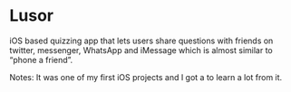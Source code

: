 # Lusor
iOS based quizzing app that lets users share questions with friends on twitter, messenger, WhatsApp and iMessage which is almost similar to “phone a friend”.

Notes:
It was one of my first iOS projects and I got a to learn a lot from it.
